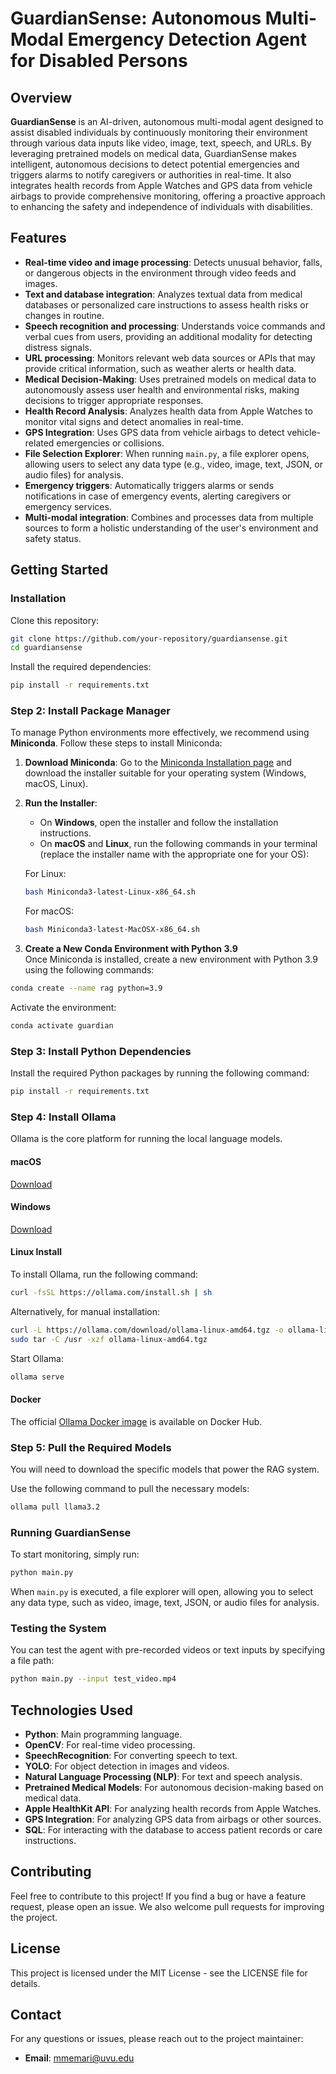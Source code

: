 # **GuardianSense: Autonomous Multi-Modal Emergency Detection Agent for Disabled Persons**

## Overview  
**GuardianSense** is an AI-driven, autonomous multi-modal agent designed to assist disabled individuals by continuously monitoring their environment through various data inputs like video, image, text, speech, and URLs. By leveraging pretrained models on medical data, GuardianSense makes intelligent, autonomous decisions to detect potential emergencies and triggers alarms to notify caregivers or authorities in real-time. It also integrates health records from Apple Watches and GPS data from vehicle airbags to provide comprehensive monitoring, offering a proactive approach to enhancing the safety and independence of individuals with disabilities.

## Features  
- **Real-time video and image processing**: Detects unusual behavior, falls, or dangerous objects in the environment through video feeds and images.
- **Text and database integration**: Analyzes textual data from medical databases or personalized care instructions to assess health risks or changes in routine.
- **Speech recognition and processing**: Understands voice commands and verbal cues from users, providing an additional modality for detecting distress signals.
- **URL processing**: Monitors relevant web data sources or APIs that may provide critical information, such as weather alerts or health data.
- **Medical Decision-Making**: Uses pretrained models on medical data to autonomously assess user health and environmental risks, making decisions to trigger appropriate responses.
- **Health Record Analysis**: Analyzes health data from Apple Watches to monitor vital signs and detect anomalies in real-time.
- **GPS Integration**: Uses GPS data from vehicle airbags to detect vehicle-related emergencies or collisions.
- **File Selection Explorer**: When running `main.py`, a file explorer opens, allowing users to select any data type (e.g., video, image, text, JSON, or audio files) for analysis.
- **Emergency triggers**: Automatically triggers alarms or sends notifications in case of emergency events, alerting caregivers or emergency services.
- **Multi-modal integration**: Combines and processes data from multiple sources to form a holistic understanding of the user's environment and safety status.

## Getting Started  

### Installation
Clone this repository:
```bash
git clone https://github.com/your-repository/guardiansense.git
cd guardiansense
```
Install the required dependencies:
```bash
pip install -r requirements.txt
```

### Step 2: Install Package Manager
To manage Python environments more effectively, we recommend using **Miniconda**. Follow these steps to install Miniconda:

1. **Download Miniconda**: Go to the [Miniconda Installation page](https://docs.conda.io/en/latest/miniconda.html) and download the installer suitable for your operating system (Windows, macOS, Linux).

2. **Run the Installer**:
   - On **Windows**, open the installer and follow the installation instructions.
   - On **macOS** and **Linux**, run the following commands in your terminal (replace the installer name with the appropriate one for your OS):

   For Linux:
   ```bash
   bash Miniconda3-latest-Linux-x86_64.sh
   ```

   For macOS:
   ```bash
   bash Miniconda3-latest-MacOSX-x86_64.sh
   ```

3. **Create a New Conda Environment with Python 3.9**  
Once Miniconda is installed, create a new environment with Python 3.9 using the following commands:
```bash
conda create --name rag python=3.9
```
Activate the environment:
```bash
conda activate guardian
```

### Step 3: Install Python Dependencies
Install the required Python packages by running the following command:
```bash
pip install -r requirements.txt
```

### Step 4: Install Ollama  
Ollama is the core platform for running the local language models.

#### macOS
[Download](https://ollama.com/download/Ollama-darwin.zip)

#### Windows
[Download](https://ollama.com/download/OllamaSetup.exe)

#### Linux Install
To install Ollama, run the following command:
```bash
curl -fsSL https://ollama.com/install.sh | sh
```

Alternatively, for manual installation:
```bash
curl -L https://ollama.com/download/ollama-linux-amd64.tgz -o ollama-linux-amd64.tgz
sudo tar -C /usr -xzf ollama-linux-amd64.tgz
```
Start Ollama:
```bash
ollama serve
```

#### Docker  
The official [Ollama Docker image](https://hub.docker.com/r/ollama/ollama) is available on Docker Hub.

### Step 5: Pull the Required Models
You will need to download the specific models that power the RAG system.

Use the following command to pull the necessary models:
```bash
ollama pull llama3.2
```

### Running GuardianSense
To start monitoring, simply run:
```bash
python main.py
```

When `main.py` is executed, a file explorer will open, allowing you to select any data type, such as video, image, text, JSON, or audio files for analysis.

### Testing the System
You can test the agent with pre-recorded videos or text inputs by specifying a file path:
```bash
python main.py --input test_video.mp4
```

## Technologies Used
- **Python**: Main programming language.
- **OpenCV**: For real-time video processing.
- **SpeechRecognition**: For converting speech to text.
- **YOLO**: For object detection in images and videos.
- **Natural Language Processing (NLP)**: For text and speech analysis.
- **Pretrained Medical Models**: For autonomous decision-making based on medical data.
- **Apple HealthKit API**: For analyzing health records from Apple Watches.
- **GPS Integration**: For analyzing GPS data from airbags or other sources.
- **SQL**: For interacting with the database to access patient records or care instructions.

## Contributing  
Feel free to contribute to this project! If you find a bug or have a feature request, please open an issue. We also welcome pull requests for improving the project.

## License  
This project is licensed under the MIT License - see the LICENSE file for details.

## Contact  
For any questions or issues, please reach out to the project maintainer:  
- **Email**: mmemari@uvu.edu
